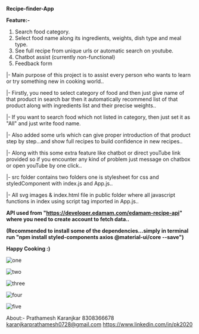 **Recipe-finder-App**

**Feature:-**
1) Search food category.
2) Select food name along its ingredients, weights, dish type and meal type.
3) See full recipe from unique urls or automatic search on youtube.
4) Chatbot assist (currently non-functional)
5) Feedback form 

|- Main purpose of this project is to assist every person who wants to learn or try something new in cooking world..

|- Firstly, you need to select category of food and then just give name of that product in search bar then it automatically recommend list of that product along with ingredients list and their precise weights..

|- If you want to search food which not listed in category, then just set it as "All" and just write food name.

|- Also added some urls which can give proper introduction of that product step by step...and show full recipes to build confidence in new recipes..

|- Along with this some extra feature like chatbot or direct youTube link provided so if you encounter any kind of problem just message on chatbox or open youTube by one click..

|- src folder contains two folders one is stylesheet for css and styledComponent with index.js and App.js..

|- All svg images & index.html file in public folder where all javascript functions in index using script tag imported in App.js..

**API used from "https://developer.edamam.com/edamam-recipe-api" where you need to create account to fetch data..**

**(Recommended to install some of the dependencies...simply in terminal run "npm install styled-components axios @material-ui/core --save")**

**Happy Cooking :)**

![one](https://user-images.githubusercontent.com/78137711/148966061-95f910d1-cebf-427a-8ef5-74bbf1f784aa.png)

![two](https://user-images.githubusercontent.com/78137711/148690527-7da320dd-78fa-438e-8d82-7643965bbf89.png)

![three](https://user-images.githubusercontent.com/78137711/149143045-26627998-3ccf-42fe-8c6d-b3aa8f2dc850.png)

![four](https://user-images.githubusercontent.com/78137711/148690532-0a736134-8285-44c8-9b2f-7da8006be41d.png)

![five](https://user-images.githubusercontent.com/78137711/148690534-659f98e9-7013-4733-b11f-02e4e972d24c.png)

About:- Prathamesh Karanjkar 
        8308366678 
        karanjkarprathamesh0728@gmail.com
        https://www.linkedin.com/in/pk2020
